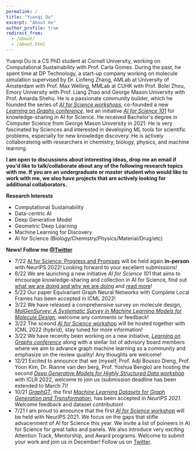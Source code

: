 ```yaml
---
permalink: /
title: "Yuanqi Du"
excerpt: "About me"
author_profile: true
redirect_from: 
  - /about/
  - /about.html
---
```


Yuanqi Du is a CS PhD student at Cornell University, working on Computational Sustainability with Prof. Carla Gomes. During the past, he spent time at DP Technology, a start-up company working on molecule simulation supervised by Dr. Linfeng Zhang, AMLab at University of Amsterdam with Prof. Max Welling, MMLab at CUHK with Prof. Bolei Zhou, Emory University with Prof. Liang Zhao and George Mason University with Prof. Amarda Shehu. He is a passionate community builder, which he founded the series of [*AI for Science workshops*](https://ai4sciencecommunity.github.io/), co-founded a new [*Learning on Graphs conference*](https://logconference.github.io/), led an initiative [*AI for Science 101*](https://ai4science101.deepmodeling.com/en/latest/index.html) for knowledge-sharing in AI for Science. He received Bachelor's degree in Computer Science from George Mason University in 2021. He is very fascinated by Sciences and interested in developing ML tools for scientific problems, especially for new knowledge discovery. He is actively collaborateing with researchers in chemistry, biology, physics, and machine learning.

**I am open to discussions about interesting ideas, drop me an email if you'd like to talk/collaborate about any of the following research topics with me. If you are an undergraduate or master student who would like to work with me, we also have projects that are actively looking for additional collaborators.**

**Research Interests**
  * Computational Sustainability
  * Data-centric AI
  * Deep Generative Model
  * Geometric Deep Learning
  * Machine Learning for Discovery
  * AI for Science (Biology/Chemistry/Physics/Material/Drug/etc)
  
**News! Follow me [@Twitter](https://twitter.com/YuanqiD)**
* 7/22 [AI for Science: Progress and Promises](https://ai4sciencecommunity.github.io/) will be held again **in-person** with NeurIPS 2022! Looking forward to your excellent submissions! 
* 6/22 We are launching a new initiative *AI for Science 101* that aims to encourage knowledge-sharing and collection in AI for Science, find out [what we are doing and why we are doing](https://t.co/VAL6kuSqyY) and [read more](https://ai4science101.deepmodeling.com/en/latest/index.html)!  
* 5/22 Our paper Equivariant Graph Neural Networks with Complete Local Frames has been accepted in ICML 2022! 
* 3/22 We have released a comprehensive survey on molecule design, [*MolGenSurvey: A Systematic Survey in Machine Learning Models for Molecule Design*](https://arxiv.org/pdf/2203.14500.pdf), welcome any comments or feedback!
* 3/22 The sceond [*AI for Science* workshop](http://www.ai4science.net/icml22/) will be hosted together with ICML 2022 (hybrid), stay tuned for more information!
* 3/22 We have recenlty been working on a new initiative, [*Learning on Graphs conference*](https://logconference.github.io/) along with a stellar list of advisory board members where we aim to advance graph machine learning as a community and emphasize on the review quality! Any thoughts are welcome!
* 12/21 Excited to announce that we (myself, Prof. Adji Bousso Dieng, Prof. Yoon Kim, Dr. Rianne van den berg, Prof. Yoshua Bengio) are hosting the second [*Deep Generative Models for Highly Structured Data workshop*](https://deep-gen-struct.github.io/) with ICLR 2022, welcome to join us (submission deadline has been extended to March 7)!
* 10/21 [*GraphGT*](https://graphgt.github.io/), the first [*Machine Learning Datasets for Graph Generation and Transformation*](https://graphgt.github.io/), has been accepted in *NeurIPS 2021*. Welcome feedback and dataset contribution!
* 7/21 I am proud to announce that the first [*AI for Science* workshop](https://ai4sciencecommunity.github.io/) will be held with NeurIPS 2021. We focus on the gaps that stifle advacenment of AI for Science this year. We invite a list of poineers in AI for Science for great talks and panels. We also introduce very exciting Attention Track, Mentorship, and Award programs. Welcome to submit your work and join us in December! Follow us on [Twitter](https://twitter.com/AI_for_Science).

<!--**Selected Publications**-->
<!--* MolGenSurvey: A Systematic Survey in Machine Learning Models for Molecule Design. **Yuanqi Du**\*, Tianfan Fu\*, Jimeng Sun, Shengchao Liu. Preprint at [Arxiv](https://arxiv.org/pdf/2203.14500.pdf).  -->
<!--* A Survey on Deep Graph Generation: Methods and Applications. **Yuanqi Du\***, Yanqiao Zhu\*, Yinkai Wang\*, Jieyu Zhang, Qiang Liu, Shu Wu. Preprint at [Arxiv](https://arxiv.org/pdf/2203.06714.pdf). -->
<!--* Disentangled Spatiotemporal Graph Generative Models. **Yuanqi Du**\*, Xiaojie Guo\*, Hengning Cao, Yanfang Ye, Liang Zhao. In Thirty-Sixth AAAI Conference on Artificial Intelligence (*AAAI*) 2022. (**Oral**)-->
<!--* Interpreting Molecular Space with Deep Generative Models. **Yuanqi Du**, Xian Liu, Shengchao Liu, Jieyu Zhang, Bolei Zhou. In ELLIS *ML4Molecules* workshop 2021. (**Oral**)-->
<!--* GraphGT: Machine Learning Datasets for Graph Generation and Transformation. **Yuanqi Du**\*, Shiyu Wang\*, et al. In Neural Information Processing Systems (*NeurIPS*) 2021 Datasets and Benchmarks track.-->
<!--* Deep Generative Model for Spatial Networks. Xiaojie Guo\*, **Yuanqi Du**\*, Liang Zhao. In ACM SIGKDD Conference on Knowledge Discovery and Data Mining (*KDD*) 2021.-->

